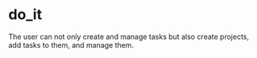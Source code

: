 # do_it
The user can not only create and manage tasks but also create projects, add tasks to them, and manage them.
